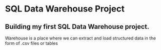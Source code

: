 # SQL Data Warehouse Project

## Building my first SQL Data Warehouse project.

Warehouse is a place where we can extract and load structured data
in the form of .csv files or tables


